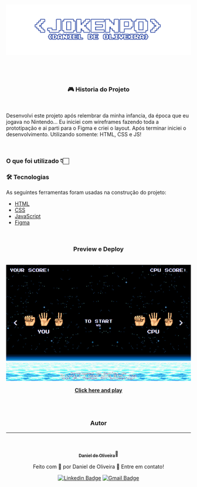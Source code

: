 <img src="./assets/img/capa-readme.png"/>

#

<br>
<h3 align="center">🎮 Historia do Projeto</h3>
<br>

 

<p>Desenvolvi este projeto após relembrar da minha infancia, da época que eu jogava no Nintendo... Eu iniciei com wireframes fazendo toda a prototipação e ai parti para o Figma e criei o layout. Após terminar iniciei o desenvolvimento. Utilizando somente: HTML, CSS e JS!</p>

<br>

<h3>O que foi utilizado 👇🏻</h3>

### 🛠 Tecnologias

As seguintes ferramentas foram usadas na construção do projeto:

- [HTML](https://developer.mozilla.org/pt-BR/docs/Web/HTML)
- [CSS](https://developer.mozilla.org/pt-BR/docs/Web/CSS)
- [JavaScript](https://developer.mozilla.org/pt-BR/docs/Web/JavaScript)
- [Figma](https://www.figma.com/)


<br>

<h3 align="center"><b>Preview e Deploy</b></h3></br>

<img src="./assets/img/capa-projeto.png" />
<br>

<p align="center">
 <b>
<a href="https://game-jokenpo.surge.sh/" target="_blank">Click here and play</a>
 </b>
</p>

<div align="center">
</br>
</br>

### Autor</br>
---
</br>

<a href="https://devdanieldeoliveira.com.br/">
 <img style="border-radius: 50%;" src="https://i.ibb.co/PCBSMsY/imggithub.png" width="120px;" alt=""/>
 <br />
 <sub><b>Daniel de Oliveira</b></sub></a>👋

Feito com 🧡 por Daniel de Oliveira 👋 Entre em contato!

[![Linkedin Badge](https://img.shields.io/badge/-Daniel-blue?style=flat-square&logo=Linkedin&logoColor=white&link=https://www.linkedin.com/in/devoliveira61/)](https://www.linkedin.com/in/devoliveira61) 
[![Gmail Badge](https://img.shields.io/badge/-danieldoliveiraddjob@gmail.com-c14438?style=flat-square&logo=Gmail&logoColor=white&link=mailto:danieldoliveiraddjob@gmail.com)](mailto:danieldoliveiraddjob@gmail.com)

<br>
</div>

